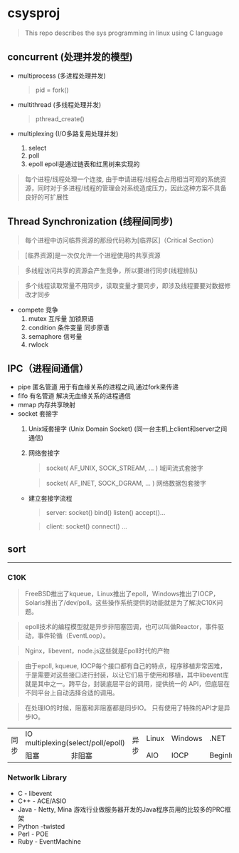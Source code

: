# csysproj
> This repo describes the sys programming in linux using C language
## concurrent (处理并发的模型)

- multiprocess (多进程处理并发)
    > pid = fork()
- multithread (多线程处理并发)
    > pthread_create()
- multiplexing (I/O多路复用处理并发)

    1. select   
    2. poll
    3. epoll    epoll是通过链表和红黑树来实现的
> 每个进程/线程处理一个连接, 由于申请进程/线程会占用相当可观的系统资源，同时对于多进程/线程的管理会对系统造成压力，因此这种方案不具备良好的可扩展性

## Thread Synchronization (线程间同步)
> 每个进程中访问临界资源的那段代码称为[临界区]（Critical Section）

> [临界资源]是一次仅允许一个进程使用的共享资源

> 多线程访问共享的资源会产生竞争，所以要进行同步(线程排队)

> 多个线程读取常量不用同步，读取变量才要同步，即涉及线程要要对数据修改才同步
- compete   竞争 
    1. mutex     互斥量     加锁原语
    2. condition 条件变量    同步原语
    3. semaphore 信号量
    4. rwlock 


## IPC（进程间通信）
- pipe 匿名管道 用于有血缘关系的进程之间,通过fork来传递
- fifo 有名管道 解决无血缘关系的进程通信
- mmap  内存共享映射
- socket 套接字
    1. Unix域套接字 (Unix Domain Socket) (同一台主机上client和server之间通信)
    2. 网络套接字
        > socket( AF_UNIX, SOCK_STREAM, ... )   域间流式套接字
    
        > socket( AF_INET, SOCK_DGRAM, ... ) 网络数据包套接字
    - 建立套接字流程
    
        > server: socket() bind() listen() accept()...
        
        > client: socket() connect() ...
## sort
    

---

### C10K

> FreeBSD推出了kqueue，Linux推出了epoll，Windows推出了IOCP，Solaris推出了/dev/poll。这些操作系统提供的功能就是为了解决C10K问题。

> epoll技术的编程模型就是异步非阻塞回调，也可以叫做Reactor，事件驱动，事件轮循（EventLoop）。

> Nginx，libevent，node.js这些就是Epoll时代的产物

> 由于epoll, kqueue, IOCP每个接口都有自己的特点，程序移植非常困难，于是需要对这些接口进行封装，以让它们易于使用和移植，其中libevent库就是其中之一。跨平台，封装底层平台的调用，提供统一的 API，但底层在不同平台上自动选择合适的调用。

> 在处理IO的时候，阻塞和非阻塞都是同步IO。 只有使用了特殊的API才是异步IO。

<table>
    <tr>
        <td rowspan = "2">同步</td>
        <td colspan = "2" >IO multiplexing(select/poll/epoll)</td>
        <td rowspan = "2">异步</td>
        <td>Linux</td>
        <td>Windows</td>
        <td>.NET</td>
    </tr>
    <tr>
        <td>阻塞</td>
        <td>非阻塞</td>
        <td>AIO</td>
        <td>IOCP</td>
        <td>BeginInvoke/EndInvoke</td>
    </tr>
</table>



### Networlk Library

- C - libevent
- C++ - ACE/ASIO
- Java - Netty, Mina 游戏行业做服务器开发的Java程序员用的比较多的PRC框架
- Python -twisted
- Perl - POE
- Ruby - EventMachine



